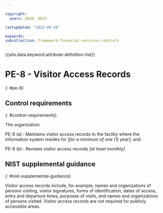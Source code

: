 ```yaml
---

copyright:
  years: 2020, 2022

lastupdated: "2022-09-28"

keywords: 
subcollection: framework-financial-services-controls
---
```


{{site.data.keyword.attribute-definition-list}}

         
# PE-8 - Visitor Access Records
{: #pe-8}

## Control requirements
{: #control-requirements}

The organization:

PE-8 (a)
    : Maintains visitor access records to the facility where the information system resides for _[for a minimum of one (1) year]_; and

PE-8 (b)
    : Reviews visitor access records _[at least monthly]_.

## NIST supplemental guidance
{: #nist-supplemental-guidance}

Visitor access records include, for example, names and organizations of persons visiting, visitor signatures, forms of identification, dates of access, entry and departure times, purposes of visits, and names and organizations of persons visited. Visitor access records are not required for publicly accessible areas.



